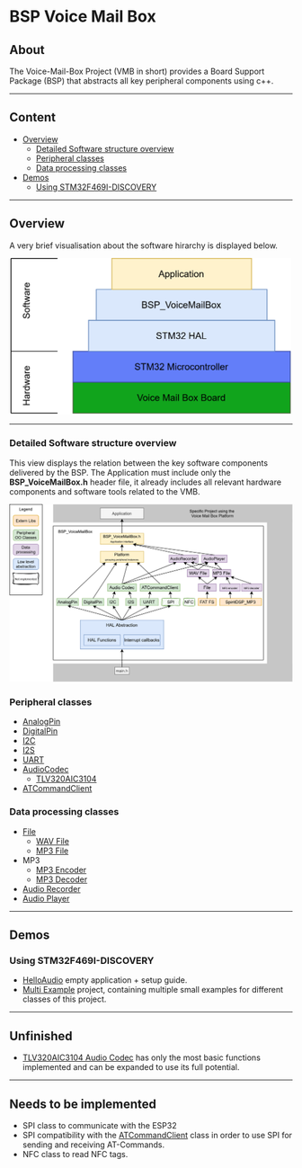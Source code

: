 # BSP Voice Mail Box

## About
The Voice-Mail-Box Project (VMB in short) provides a Board Support Package (BSP) that abstracts all key peripheral components using c++.

---
## Content
- [Overview](#overview)
  - [Detailed Software structure overview](#detailed-software-structure-overview)
  - [Peripheral classes](#peripheral-classes)
  - [Data processing classes](#data-processing-classes)
- [Demos](#demos)
  - [Using STM32F469I-DISCOVERY](#using-stm32f469i-discovery)

---
## Overview
A very brief visualisation about the software hirarchy is displayed below.
<tr>
<td>
<div align="center">
    <img src="documentation/images/SoftwareStack.png" width="500"> 
</div>
</td>

---
### Detailed Software structure overview 
This view displays the relation between the key software components delivered by the BSP.
The Application must include only the **BSP_VoiceMailBox.h** header file, it already includes all relevant hardware components and software tools related to the VMB.

<tr>
<td>
<div align="center">
    <img src="documentation/images/SoftwareStructureOverview.png" width="800"> 
</div>
</td>


### Peripheral classes
- [AnalogPin](documentation/AnalogPin.md)
- [DigitalPin](documentation/DigitalPin.md)
- [I2C](documentation/I2C.md)
- [I2S](documentation/I2S.md)
- [UART](documentation/UART.md)
- [AudioCodec](documentation/AudioCodec.md)
  - [TLV320AIC3104](documentation/TLV320AIC3104.md)
- [ATCommandClient](documentation/ATCommandClient.md)

### Data processing classes
- [File](documentation/File.md)
  - [WAV File](documentation/WAVFile.md)
  - [MP3 File](documentation/MP3File.md)
- MP3
  - [MP3 Encoder](documentation/MP3_encoder.md)
  - [MP3 Decoder](documentation/MP3_decoder.md)
- [Audio Recorder](documentation/AudioRecorder.md)
- [Audio Player](documentation/AudioPlayer.md)

---
## Demos
### Using STM32F469I-DISCOVERY
- [HelloAudio](../Demos/F469/F469_HelloAudio/README.md) empty application + setup guide.
- [Multi Example](../Demos/F469/F469_MultiExample/README.md) project, containing multiple small examples for different classes of this project.

---
## Unfinished
- [TLV320AIC3104 Audio Codec](documentation/TLV320AIC3104.md) has only the most basic functions implemented and can be expanded to use its full potential.
---
## Needs to be implemented
- SPI class to communicate with the ESP32
- SPI compatibility with the [ATCommandClient](documentation/ATCommandClient.md) class in order to use SPI for sending and receiving AT-Commands. 
- NFC class to read NFC tags.